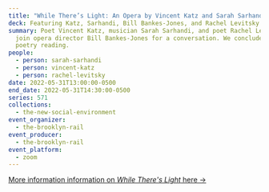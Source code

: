 ```yaml
---
title: "While There’s Light: An Opera by Vincent Katz and Sarah Sarhandi"
deck: Featuring Katz, Sarhandi, Bill Bankes-Jones, and Rachel Levitsky
summary: Poet Vincent Katz, musician Sarah Sarhandi, and poet Rachel Levitsky
  join opera director Bill Bankes-Jones for a conversation. We conclude with a
  poetry reading.
people:
  - person: sarah-sarhandi
  - person: vincent-katz
  - person: rachel-levitsky
date: 2022-05-31T13:00:00-0500
end_date: 2022-05-31T14:30:00-0500
series: 571
collections:
  - the-new-social-environment
event_organizer:
  - the-brooklyn-rail
event_producer:
  - the-brooklyn-rail
event_platform:
  - zoom
---
```

[More information information on *While There's Light* here →](https://www.whilethereslight.com/)